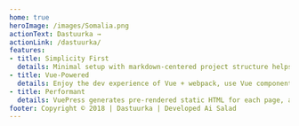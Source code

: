 ```yaml
---
home: true
heroImage: /images/Somalia.png
actionText: Dastuurka →
actionLink: /dastuurka/
features:
- title: Simplicity First
  details: Minimal setup with markdown-centered project structure helps you focus on writing.
- title: Vue-Powered
  details: Enjoy the dev experience of Vue + webpack, use Vue components in markdown, and develop custom themes with Vue.
- title: Performant
  details: VuePress generates pre-rendered static HTML for each page, and runs as an SPA once a page is loaded.
footer: Copyright © 2018 | Dastuurka | Developed Ai Salad
---
```

